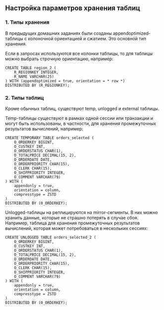 ## Настройка параметров хранения таблиц ##

### 1. Типы хранения ###   

В предыдущих домашних заданиях были созданы appendoptimized-таблицы с колоночной ориентацией и сжатием. Это основной тип хранения.   
   
Если в запросах используются все колонки таблицы, то для таблицы можно выбрать строчную ориентацию, например:   
```
CREATE TABLE region_2 (
    R_REGIONKEY INTEGER,
    R_NAME VARCHAR(25)
) WITH (appendoptimized = true, orientation = * row *) 
DISTRIBUTED BY (R_REGIONKEY);
```

### 2. Типы таблиц ### 

Кроме обычных таблиц, существуют temp, unlogged и external таблицы.   
   
Temp-таблицы существуют в рамках одной сессии или транзакции и могут быть использованы, в частности, для хранения промежуточных результатов вычислений, например:   
```
CREATE TEMPORARY TABLE orders_selected (
    O_ORDERKEY BIGINT,
    O_CUSTKEY INT,
    O_ORDERSTATUS CHAR(1),
    O_TOTALPRICE DECIMAL(15, 2),
    O_ORDERDATE DATE,
    O_ORDERPRIORITY CHAR(15),
    O_CLERK CHAR(15),
    O_SHIPPRIORITY INTEGER,
    O_COMMENT VARCHAR(79)
) WITH (
    appendonly = true,
    orientation = column,
    compresstype = ZSTD
) 
DISTRIBUTED BY (O_ORDERKEY);
```

Unlogged-таблицы на реплицируются на mirror-сегменты. В них можно хранить данные, которые не страшно потерять в случае сбоя.
Например, таблица для хранения промежуточных результатов вычислений, которая может потребоваться в нескольких сессиях:
```
CREATE UNLOGGED TABLE orders_selected_2 (
    O_ORDERKEY BIGINT,
    O_CUSTKEY INT,
    O_ORDERSTATUS CHAR(1),
    O_TOTALPRICE DECIMAL(15, 2),
    O_ORDERDATE DATE,
    O_ORDERPRIORITY CHAR(15),
    O_CLERK CHAR(15),
    O_SHIPPRIORITY INTEGER,
    O_COMMENT VARCHAR(79)
) WITH (
    appendonly = true,
    orientation = column,
    compresstype = ZSTD
) 
DISTRIBUTED BY (O_ORDERKEY);
```









